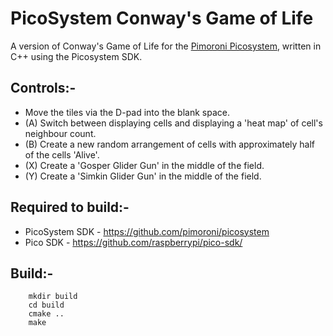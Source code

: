 # PicoSystem Conway's Game of Life

A version of Conway's Game of Life for the [Pimoroni Picosystem](https://shop.pimoroni.com/products/picosystem?variant=32369546985555), written in C++ using the Picosystem SDK.  

## Controls:-
- Move the tiles via the D-pad into the blank space.
- (A) Switch between displaying cells and displaying a 'heat map' of cell's neighbour count.
- (B) Create a new random arrangement of cells with approximately half of the cells 'Alive'.
- (X) Create a 'Gosper Glider Gun' in the middle of the field.
- (Y) Create a 'Simkin Glider Gun' in the middle of the field.

## Required to build:-
- PicoSystem SDK - https://github.com/pimoroni/picosystem
- Pico SDK - https://github.com/raspberrypi/pico-sdk/

## Build:-
```
    mkdir build
    cd build
    cmake ..
    make
```
